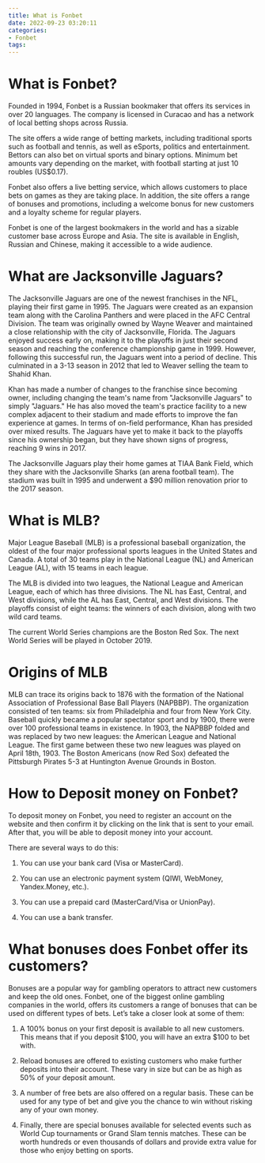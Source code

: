 ```yaml
---
title: What is Fonbet
date: 2022-09-23 03:20:11
categories:
- Fonbet
tags:
---
```



#  What is Fonbet?

Founded in 1994, Fonbet is a Russian bookmaker that offers its services in over 20 languages. The company is licensed in Curacao and has a network of local betting shops across Russia.

The site offers a wide range of betting markets, including traditional sports such as football and tennis, as well as eSports, politics and entertainment. Bettors can also bet on virtual sports and binary options. Minimum bet amounts vary depending on the market, with football starting at just 10 roubles (US$0.17).

Fonbet also offers a live betting service, which allows customers to place bets on games as they are taking place. In addition, the site offers a range of bonuses and promotions, including a welcome bonus for new customers and a loyalty scheme for regular players.

Fonbet is one of the largest bookmakers in the world and has a sizable customer base across Europe and Asia. The site is available in English, Russian and Chinese, making it accessible to a wide audience.

#  What are Jacksonville Jaguars?

The Jacksonville Jaguars are one of the newest franchises in the NFL, playing their first game in 1995. The Jaguars were created as an expansion team along with the Carolina Panthers and were placed in the AFC Central Division. The team was originally owned by Wayne Weaver and maintained a close relationship with the city of Jacksonville, Florida. The Jaguars enjoyed success early on, making it to the playoffs in just their second season and reaching the conference championship game in 1999. However, following this successful run, the Jaguars went into a period of decline. This culminated in a 3-13 season in 2012 that led to Weaver selling the team to Shahid Khan.

Khan has made a number of changes to the franchise since becoming owner, including changing the team's name from "Jacksonville Jaguars" to simply "Jaguars." He has also moved the team's practice facility to a new complex adjacent to their stadium and made efforts to improve the fan experience at games. In terms of on-field performance, Khan has presided over mixed results. The Jaguars have yet to make it back to the playoffs since his ownership began, but they have shown signs of progress, reaching 9 wins in 2017.

The Jacksonville Jaguars play their home games at TIAA Bank Field, which they share with the Jacksonville Sharks (an arena football team). The stadium was built in 1995 and underwent a $90 million renovation prior to the 2017 season.

#  What is MLB?

Major League Baseball (MLB) is a professional baseball organization, the oldest of the four major professional sports leagues in the United States and Canada. A total of 30 teams play in the National League (NL) and American League (AL), with 15 teams in each league.

The MLB is divided into two leagues, the National League and American League, each of which has three divisions. The NL has East, Central, and West divisions, while the AL has East, Central, and West divisions. The playoffs consist of eight teams: the winners of each division, along with two wild card teams.

The current World Series champions are the Boston Red Sox. The next World Series will be played in October 2019.



# Origins of MLB

MLB can trace its origins back to 1876 with the formation of the National Association of Professional Base Ball Players (NAPBBP). The organization consisted of ten teams: six from Philadelphia and four from New York City. Baseball quickly became a popular spectator sport and by 1900, there were over 100 professional teams in existence. In 1903, the NAPBBP folded and was replaced by two new leagues: the American League and National League. The first game between these two new leagues was played on April 18th, 1903. The Boston Americans (now Red Sox) defeated the Pittsburgh Pirates 5-3 at Huntington Avenue Grounds in Boston.

#  How to Deposit money on Fonbet?

To deposit money on Fonbet, you need to register an account on the website and then confirm it by clicking on the link that is sent to your email. After that, you will be able to deposit money into your account.

There are several ways to do this:

1) You can use your bank card (Visa or MasterCard).

2) You can use an electronic payment system (QIWI, WebMoney, Yandex.Money, etc.).

3) You can use a prepaid card (MasterCard/Visa or UnionPay).

4) You can use a bank transfer.

#  What bonuses does Fonbet offer its customers?

Bonuses are a popular way for gambling operators to attract new customers and keep the old ones. Fonbet, one of the biggest online gambling companies in the world, offers its customers a range of bonuses that can be used on different types of bets. Let’s take a closer look at some of them:

1) A 100% bonus on your first deposit is available to all new customers. This means that if you deposit $100, you will have an extra $100 to bet with.

2) Reload bonuses are offered to existing customers who make further deposits into their account. These vary in size but can be as high as 50% of your deposit amount.

3) A number of free bets are also offered on a regular basis. These can be used for any type of bet and give you the chance to win without risking any of your own money.

4) Finally, there are special bonuses available for selected events such as World Cup tournaments or Grand Slam tennis matches. These can be worth hundreds or even thousands of dollars and provide extra value for those who enjoy betting on sports.
